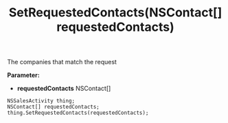 ﻿---
uid: crmscript_ref_NSSalesActivity_SetRequestedContacts
title: SetRequestedContacts(NSContact[] requestedContacts)
intellisense: NSSalesActivity.SetRequestedContacts
keywords: NSSalesActivity, GetRequestedContacts
so.topic: reference
---

The companies that match the request

**Parameter:** 
 - **requestedContacts** NSContact[]

```crmscript
NSSalesActivity thing;
NSContact[] requestedContacts;
thing.SetRequestedContacts(requestedContacts);
```

